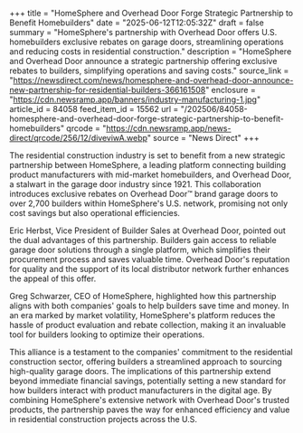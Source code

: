 +++
title = "HomeSphere and Overhead Door Forge Strategic Partnership to Benefit Homebuilders"
date = "2025-06-12T12:05:32Z"
draft = false
summary = "HomeSphere's partnership with Overhead Door offers U.S. homebuilders exclusive rebates on garage doors, streamlining operations and reducing costs in residential construction."
description = "HomeSphere and Overhead Door announce a strategic partnership offering exclusive rebates to builders, simplifying operations and saving costs."
source_link = "https://newsdirect.com/news/homesphere-and-overhead-door-announce-new-partnership-for-residential-builders-366161508"
enclosure = "https://cdn.newsramp.app/banners/industry-manufacturing-1.jpg"
article_id = 84058
feed_item_id = 15562
url = "/202506/84058-homesphere-and-overhead-door-forge-strategic-partnership-to-benefit-homebuilders"
qrcode = "https://cdn.newsramp.app/news-direct/qrcode/256/12/diveviwA.webp"
source = "News Direct"
+++

<p>The residential construction industry is set to benefit from a new strategic partnership between HomeSphere, a leading platform connecting building product manufacturers with mid-market homebuilders, and Overhead Door, a stalwart in the garage door industry since 1921. This collaboration introduces exclusive rebates on Overhead Door™ brand garage doors to over 2,700 builders within HomeSphere's U.S. network, promising not only cost savings but also operational efficiencies.</p><p>Eric Herbst, Vice President of Builder Sales at Overhead Door, pointed out the dual advantages of this partnership. Builders gain access to reliable garage door solutions through a single platform, which simplifies their procurement process and saves valuable time. Overhead Door's reputation for quality and the support of its local distributor network further enhances the appeal of this offer.</p><p>Greg Schwarzer, CEO of HomeSphere, highlighted how this partnership aligns with both companies' goals to help builders save time and money. In an era marked by market volatility, HomeSphere's platform reduces the hassle of product evaluation and rebate collection, making it an invaluable tool for builders looking to optimize their operations.</p><p>This alliance is a testament to the companies' commitment to the residential construction sector, offering builders a streamlined approach to sourcing high-quality garage doors. The implications of this partnership extend beyond immediate financial savings, potentially setting a new standard for how builders interact with product manufacturers in the digital age. By combining HomeSphere's extensive network with Overhead Door's trusted products, the partnership paves the way for enhanced efficiency and value in residential construction projects across the U.S.</p>